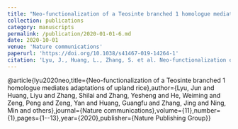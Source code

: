 ```yaml
---
title: "Neo-functionalization of a Teosinte branched 1 homologue mediates adaptations of upland rice"
collection: publications
category: manuscripts
permalink: /publication/2020-01-01-6.md
date: 2020-10-01
venue: 'Nature communications'
paperurl: 'https://doi.org/10.1038/s41467-019-14264-1'
citation: 'Lyu, J., Huang, L., Zhang, S. et al. Neo-functionalization of a Teosinte branched 1 homologue mediates adaptations of upland rice. Nat Commun 11, 725 (2020). https://doi.org/10.1038/s41467-019-14264-1'
---
```


@article{lyu2020neo,title={Neo-functionalization of a Teosinte branched 1 homologue mediates adaptations of upland rice},author={Lyu, Jun and Huang, Liyu and Zhang, Shilai and Zhang, Yesheng and He, Weiming and Zeng, Peng and Zeng, Yan and Huang, Guangfu and Zhang, Jing and Ning, Min and others},journal={Nature communications},volume={11},number={1},pages={1--13},year={2020},publisher={Nature Publishing Group}}

